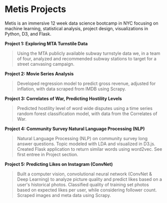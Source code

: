 # Metis Projects

Metis is an immersive 12 week data science bootcamp in NYC focusing on machine learning,  statistical analysis, project design,
visualizations in Python, D3, and Flask.  

**Project 1: Exploring MTA Turnstile Data**
>Using the MTA publicly available subway turnstyle data we, in a team of four, analyzed and recommended subway stations to target for a street canvasing campaign.

**Project 2: Movie Series Analysis**
>Developed regression model to predict gross revenue, adjusted for inflation, with data scraped from IMDB using Scrapy. 

**Project 3: Correlates of War, Predicting Hostility Levels**
>Predicted hostility level of word wide disputes using a time series random forest classification model, with data from the Correlates of War.

**Project 4: Community Survey Natural Language Processing (NLP)**
>Natural Language Processing (NLP) on community survey long answer questions. Topic modeled with LDA and visualized in D3.js. Created Flask application to return similar words using word2vec. See first entree in Project section.

**Project 5: Predicting Likes on Instagram (ConvNet)**
>Built a computer vision, convolutional neural network (ConvNet & Deep Learning) to analyze picture quality and predict likes based on a user's historical photos. Classified quality of training set photos based on expected likes per user, while considering follower count. Scraped images and meta data using Scrapy.
